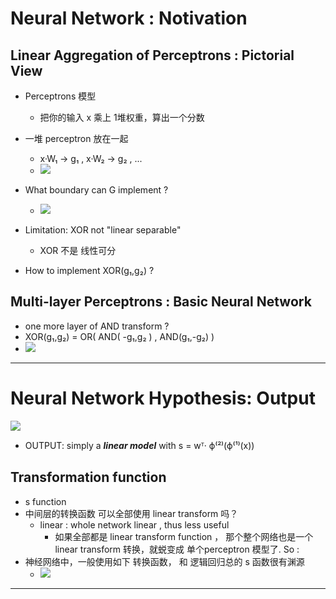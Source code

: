 

# Neural Network : Notivation

## Linear Aggregation of Perceptrons : Pictorial View 

 - Perceptrons 模型
    - 把你的输入 x 乘上 1堆权重，算出一个分数 
 - 一堆 perceptron 放在一起
    - x·W₁ -> g₁ , x·W₂ -> g₂ , ...
    - ![](https://raw.githubusercontent.com/mebusy/notes/master/imgs/TU_ml_perceptron_model.png)

 - What boundary can G implement ?
    - ![](https://raw.githubusercontent.com/mebusy/notes/master/imgs/TU_ml_mulitple_layer_perceptron.png)
 - Limitation: XOR not "linear separable"  
    - XOR 不是 线性可分
 - How to implement XOR(g₁,g₂) ?

## Multi-layer Perceptrons : Basic Neural Network

 - one more layer of AND transform ?
 - XOR(g₁,g₂) = OR( AND( -g₁,g₂ ) , AND(g₁,-g₂) )
 - ![](https://raw.githubusercontent.com/mebusy/notes/master/imgs/TU_ml_aggressive_perceptron_model.png)

---


# Neural Network Hypothesis: Output

![](https://raw.githubusercontent.com/mebusy/notes/master/imgs/TU_ml_nn_output.png)

 - OUTPUT: simply a ***linear model*** with s = wᵀ· ϕ⁽²⁾(ϕ⁽¹⁾(x)) 

## Transformation function

 - s function
 - 中间层的转换函数 可以全部使用 linear transform 吗？
    - linear : whole network linear , thus less useful
        - 如果全部都是 linear transform function ， 那个整个网络也是一个 linear transform 转换，就蜕变成 单个perceptron 模型了. So :
 - 神经网络中，一般使用如下 转换函数， 和 逻辑回归总的 s 函数很有渊源
    - ![](https://raw.githubusercontent.com/mebusy/notes/master/imgs/TU_ml_h_function_inNN.png)

---



